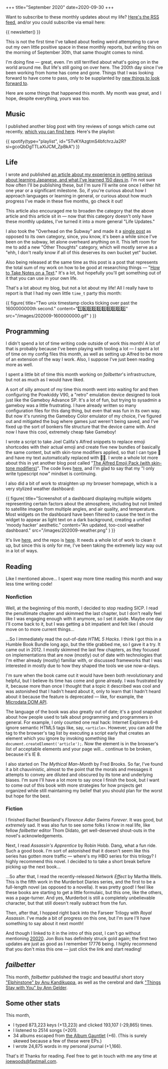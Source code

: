 +++
title="September 2020"
date=2020-09-30
+++

Want to subscribe to these monthly updates about my life?  [Here's the RSS feed](https://blog.joewoods.dev/rss.xml), and/or you could subscribe via email here:

{{ newsletter() }}

This is not the first time I've talked about feeling weird attempting to carve out my own little positive space in these monthly reports, but writing this on the morning of September 30th, that same thought comes to mind.

I'm doing fine — great, even.  I'm still terrified about what's going on in the world around me.  But life's still going on over here.  The 200th day since I've been working from home has come and gone.  Things that I was looking forward to have come to pass, only to be supplanted by [new things to look forward to](https://www.sbnation.com/secret-base/21410129/20020/).

Here are some things that happened this month.  My month was great, and I hope, despite everything, yours was too.

## Music

I published another blog post with tiny reviews of songs which came out recently, [which you can find here](/music/202009-best/).  Here's the playlist:

{{ spotify(type="playlist", id="5TvKYAzgtmS4bfchrzJa2R?si=gcoQbDgTTLaXiJCM_ZpBkA") }}

## Life

I wrote and published [an article about my experience in getting serious about learning Japanese, and what I've learned 150 days in](/updates/japanese-150-days).  I'm not sure how often I'll be publishing these, but I'm sure I'll write one once I either hit one year or a significant milestone.  So, if you're curious about how I approach languages or learning in general, or curious about how much progress I've made in these five months, go check it out!

This article also encouraged me to broaden the category that the above article and this article sit in — now that this category doesn't only have these monthly updates, I've turned it into a more general "Life Updates."

I also took the "Overhead on the Subway" and made it a [single post](/other-thoughts/overheard-on-the-subway) as opposed to its own category, since, you know, it's been a while since I've been on the subway, let alone overheard anything on it.  This left room for me to add a new "Other Thoughts" category, which will mostly serve as a "ehh, I don't really know if all of this deserves its own bucket yet" bucket.

Also being released at the same time as this post is a post that represents the total sum of my work on how to be good at researching things — "[How to Take Notes on a Text](/other-thoughts/how-to-take-notes-on-a-text)."  It's a lot, but hopefully you'll get something out of it that you can use in your own life.

That's a lot about my blog, but not a lot about my life!  All I really have to report is that I had my own little `time_t` party this month:

{{ figure(
    title="Two unix timestamp clocks ticking over past the 1600000000th second."
    content="1️⃣6️⃣0️⃣0️⃣0️⃣0️⃣0️⃣0️⃣0️⃣0️⃣"
    src="/images/202009-1600000000.gif"
) }}

## Programming

I didn't spend a lot of time writing code outside of work this month!  A lot of that is probably because I've been playing with tooling a lot — I spent a lot of time on my config files this month, as well as setting up Alfred to be more of an extension of the way I work.  Also, I suppose I've just been reading more as well.

I spent a little bit of time this month working on _failbetter_'s infrastructure, but not as much as I would have liked.

A sort of silly amount of my time this month went into waiting for and then configuring the Powkiddy V90, a "retro" emulation device designed to look just like the Gameboy Advance SP.  It's a lot of fun, but trying to sysadmin a gameboy was a little frustrating.  I have already written so many configuration files for this dang thing, but even that was fun in its own way.  But now it's running the Gameboy Color emulator of my choice, I've figured out and mitigated the bug where games just weren't being saved, and I've fixed up the sort of bonkers file structure that the device came with.  And now I have this cool, extremely cheap fake Gameboy!

I wrote a script to take Joel Califa's Alfred snippets to replace emoji shortcodes with their actual emoji and create five new bundles of basically the same content, but with skin-tone modifiers applied, so that I can type :wave: and have my text automatically replaced with 👋🏻.  I wrote a whole lot more about this in yet another blog post called "[The Alfred Emoji Pack (with skin-tone modifiers)](/technology/alfred-emoji-modified)".  The code lives [here](https://github.com/tjwds/alfred-emoji-fitzpatrick), and I'm glad to say that my "I only write typescript now" mindset is continuing.

I also did a bit of work to straighten up my browser homepage, which is a very stylized weather dashboard:

{{ figure(
    title="Screenshot of a dashboard displaying multiple widgets representing certain factors about the atmosphere, including but not limited to satellite images from multiple angles, and air quality, and temperature.  Most widgets on the dashboard have been filtered to cause the text in the widget to appear as light text on a dark background, creating a unified 'moody hacker' aesthetic."
    content="An updated, too-cool weather dashboard."
    src="/images/202009-weather.png"
) }}

It's live [here](https://wttr.joewoods.dev/), and the repo is [here](https://github.com/tjwds/philly_weather).  It needs a whole lot of work to clean it up, but since this is only for me, I've been taking the extremely lazy way out in a lot of ways.

## Reading

Like I mentioned above… I spent way more time reading this month and way less time writing code!

### Nonfiction

Well, at the beginning of this month, I decided to stop reading SICP.  I read the penultimate chapter and skimmed the last chapter, but I don't really feel like I was engaging enough with it anymore, so I set it aside.  Maybe one day I'll come back to it, but I was getting a bit impatient and felt like I should move on to more current things…

…So I immediately read the out-of-date _HTML 5 Hacks_.  I think I got this in a Humble Book Bundle long ago, but the title grabbed me, so I gave it a try.  It came out in 2012.  I mostly skimmed the last few chapters, as they focused on implementations that are now (mostly) out of date with technologies that I'm either already (mostly) familiar with, or discussed frameworks that I was interested in mostly due to how they shaped the tools we use now-a-days.

I'm sure when the book came out it would have been both revolutionary and helpful, but I believe its time has come and gone already.  I was frustrated by it, because more than once I thought that a topic it described was cool and was astonished that I hadn't heard about it, only to learn that I hadn't heard about it because the feature is deprecated — like, for example, the [Microdata DOM API](https://developer.mozilla.org/en-US/docs/Web/API/Microdata_DOM_API).

The language of the book was also greatly out of date; it's a good snapshot about how people used to talk about programming and programmers in general.  For example, I only counted one real hack:  Internet Explorers 6–8 ignore semantic HTML5 tags like, say, `<article>`.  However, you can add the tag to the browser's tag list by executing a script early that creates an element which you ignore by invoking something like `document.createElement('article');`.  Now the element is in the browser's list of acceptable elements and your page will… continue to be broken, because it's IE 8.

I also started on _The Mythical Man-Month_ by Fred Brooks.  So far, I've found it a bit chauvinistic, almost to the point that the morals and messages it attempts to convey are diluted and obscured by its tone and underlying biases.  I'm sure I'll have a lot more to say once I finish the book, but I want to come out of this book with more strategies for how projects get organized while still maintaining my belief that you should plan for the worst but hope for the best.

### Fiction

I finished Rachel Beanland's _Florence Adler Swims Forever_.  It was good, but _extremely_ sad.  It was also fun to see some folks I know in real life, like fellow _failbetter_ editor Thom Didato, get well-deserved shout-outs in the novel's acknowledgements.

Next, I read _Assassin's Apprentice_ by Robin Hobb.  Dang, what a fun ride.  Such a good book.  I'm sort of astonished that it doesn't seem like this series has gotten more traffic — where's my HBO series for this trilogy?  I highly recommend this novel.  I decided to to take a short break before picking up the next book…

…So after that, I read the recently-released _Network Effect_ by Martha Wells.  This is the fifth work in the Murderbot Diaries series, and the first to be a full-length novel (as opposed to a novella).  It was pretty good!  I feel like these books are starting to get a little formulaic, but this one, like the others, was a page-turner.  And yes, Murderbot is still a completely unbelievable character, but that still doesn't really subtract from the fun.

Then, after that, I hopped right back into the Farseer Trilogy with _Royal Assassin_.  I've made a bit of progress on this one, but I'm sure I'll have something to say about it next month!

And though I linked to it in the intro of this post, I can't go without mentioning [20020](https://www.sbnation.com/secret-base/21410129/20020/).  Jon Bois has definitely struck gold again; the first two updates are just as good as I remember 17776 being.  I highly recommend that you don't miss this one — just click the link and start reading!

## _failbetter_

This month, _failbetter_ published the tragic and beautiful short story ["Elphinstone" by Anu Kandikuppa](https://failbetter.com/content/elphinstone), as well as the cerebral and dark ["Things Stay with You" by Ann Gelder](https://failbetter.com/content/things-stay-you).

## Some other stats

This month,

* I typed 873,223 keys (+13,223) and clicked 193,107 (-29,865) times.
* I listened to 2514 songs (+201).
* 34 albums escaped from [the Album Gauntlet](/music/the-gauntlet/) (+6). (This is surely skewed because a few of these were EPs.)
* I wrote 24,875 words in my personal journal (+1,166).

That's it!  Thanks for reading.  Feel free to get in touch with me any time at joewoods@fastmail.com.

